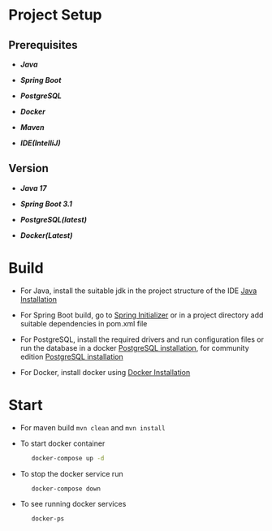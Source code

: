 
# **Project Setup**

## **Prerequisites**

- ***Java***

- ***Spring Boot***

- ***PostgreSQL***

- ***Docker***

- ***Maven***

- ***IDE(IntelliJ)***

## **Version**

- ***Java 17***

- ***Spring Boot 3.1***

- ***PostgreSQL(latest)***

- ***Docker(Latest)***

# **Build**

- For Java, install the suitable jdk in the project structure of the IDE [Java Installation](https://www.jetbrains.com/guide/java/tips/download-jdk/)

- For Spring Boot build, go to [Spring Initializer](https://start.spring.io/) or in a project directory add suitable dependencies in pom.xml file

- For PostgreSQL, install the required drivers and run configuration files or run the database in a docker [PostgreSQL installation](https://www.jetbrains.com/help/idea/running-a-dbms-file.html), for community edition [PostgreSQL installation](https://www.youtube.com/watch?v=JMT5F7kQIGs)

- For Docker, install docker using [Docker Installation](https://docs.docker.com/engine/install/ubuntu/)

# **Start**

- For maven build `mvn clean` and  `mvn install`

- To start docker container
  ```bash
     docker-compose up -d
   ```

- To stop the docker service run
  ```bash
     docker-compose down
  ```

- To see running docker services
    ```bash
       docker-ps
    ```

  



